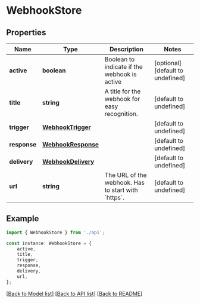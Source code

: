 # WebhookStore


## Properties

Name | Type | Description | Notes
------------ | ------------- | ------------- | -------------
**active** | **boolean** | Boolean to indicate if the webhook is active | [optional] [default to undefined]
**title** | **string** | A title for the webhook for easy recognition. | [default to undefined]
**trigger** | [**WebhookTrigger**](WebhookTrigger.md) |  | [default to undefined]
**response** | [**WebhookResponse**](WebhookResponse.md) |  | [default to undefined]
**delivery** | [**WebhookDelivery**](WebhookDelivery.md) |  | [default to undefined]
**url** | **string** | The URL of the webhook. Has to start with &#x60;https&#x60;. | [default to undefined]

## Example

```typescript
import { WebhookStore } from './api';

const instance: WebhookStore = {
    active,
    title,
    trigger,
    response,
    delivery,
    url,
};
```

[[Back to Model list]](../README.md#documentation-for-models) [[Back to API list]](../README.md#documentation-for-api-endpoints) [[Back to README]](../README.md)
